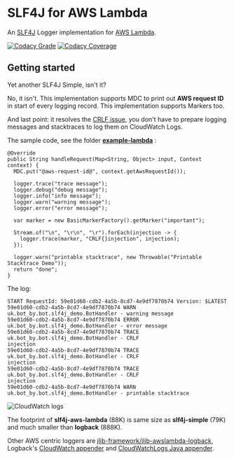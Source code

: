 # SLF4J for AWS Lambda

An [SLF4J][] Logger implementation for [AWS Lambda][lambda].

[![Codacy Grade](https://app.codacy.com/project/badge/Grade/dda626a02daf464c94aa10955a6b8f6b)](https://www.codacy.com/gl/bot-by/slf4j-aws-lambda/dashboard?utm_source=gitlab.com&utm_medium=referral&utm_content=bot-by/slf4j-aws-lambda&utm_campaign=Badge_Grade)
[![Codacy Coverage](https://app.codacy.com/project/badge/Coverage/dda626a02daf464c94aa10955a6b8f6b)](https://www.codacy.com/gl/bot-by/slf4j-aws-lambda/dashboard?utm_source=gitlab.com&utm_medium=referral&utm_content=bot-by/slf4j-aws-lambda&utm_campaign=Badge_Coverage)

## Getting started

Yet another SLF4J Simple, isn't it?

No, it isn't. This implementation supports MDC to print out **AWS request ID** in start of every
logging record. This implementation supports Markers too.

And last point: it resolves the [CRLF issue](https://twitter.com/ben11kehoe/status/1264597451010433025),
you don't have to prepare logging messages and stacktraces to log them on CloudWatch Logs.

The sample code, see the folder **[example-lambda][]** :

```language-java
@Override
public String handleRequest(Map<String, Object> input, Context context) {
  MDC.put("@aws-request-id@", context.getAwsRequestId());

  logger.trace("trace message");
  logger.debug("debug message");
  logger.info("info message");
  logger.warn("warning message");
  logger.error("error message");

  var marker = new BasicMarkerFactory().getMarker("important");

  Stream.of("\n", "\r\n", "\r").forEach(injection -> {
    logger.trace(marker, "CRLF{}injection", injection);
  });

  logger.warn("printable stacktrace", new Throwable("Printable Stacktrace Demo"));
  return "done";
}
```

The log:

```language-log
START RequestId: 59e01d60-cdb2-4a5b-8cd7-4e9df7870b74 Version: $LATEST
59e01d60-cdb2-4a5b-8cd7-4e9df7870b74 WARN uk.bot_by.bot.slf4j_demo.BotHandler - warning message
59e01d60-cdb2-4a5b-8cd7-4e9df7870b74 ERROR uk.bot_by.bot.slf4j_demo.BotHandler - error message
59e01d60-cdb2-4a5b-8cd7-4e9df7870b74 TRACE uk.bot_by.bot.slf4j_demo.BotHandler - CRLF
injection
59e01d60-cdb2-4a5b-8cd7-4e9df7870b74 TRACE uk.bot_by.bot.slf4j_demo.BotHandler - CRLF
injection
59e01d60-cdb2-4a5b-8cd7-4e9df7870b74 TRACE uk.bot_by.bot.slf4j_demo.BotHandler - CRLF
injection
59e01d60-cdb2-4a5b-8cd7-4e9df7870b74 WARN uk.bot_by.bot.slf4j_demo.BotHandler - printable stacktrace
```
![CloudWatch logs](cloudwatch-screenshot.png)

The footprint of **slf4j-aws-lambda** (88K) is same size as **slf4j-simple** (79K) and much smaller
than **logback** (888K).

Other AWS centric loggers are [jlib-framework/jlib-awslambda-logback][awslambda-logback],
Logback's [CloudWatch appender][cloudwatch-appender] and [CloudWatchLogs Java appender][cloudwatchlogs-java-appender].

[SLF4J]: https://www.slf4j.org/

[lambda]: https://aws.amazon.com/lambda/

[example-lambda]: https://gitlab.com/bot-by/slf4j-aws-lambda/-/tree/main/example-lambda "SLF4J for AWS Lambda Demo"

[awslambda-logback]: https://github.com/jlib-framework/jlib-awslambda-logback

[cloudwatch-appender]: https://github.com/sndyuk/logback-more-appenders

[cloudwatchlogs-java-appender]: https://github.com/boxfuse/cloudwatchlogs-java-appender
